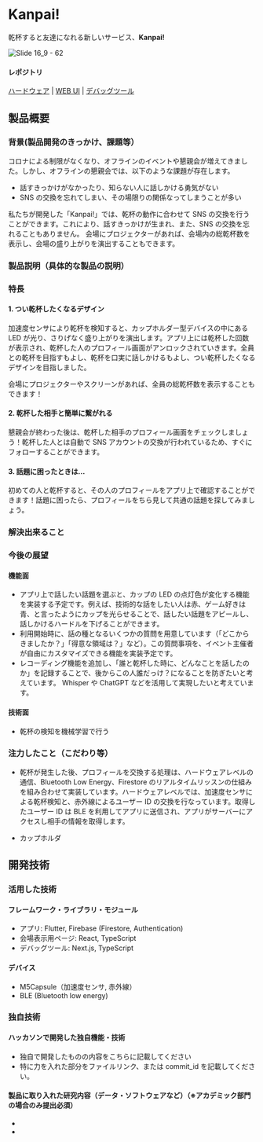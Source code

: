 # Kanpai!

乾杯すると友達になれる新しいサービス、**Kanpai!**

![Slide 16_9 - 62](https://github.com/jphacks/OL_2311/assets/115207246/fb04edf3-be7f-4d16-a021-38361eae6f49)


#### レポジトリ

[ハードウェア](https://github.com/jphacks/OL_2311_1) | [WEB UI](https://github.com/jphacks/OL_2311_2) | [デバッグツール](https://github.com/jphacks/OL_2311_3)

## 製品概要

### 背景(製品開発のきっかけ、課題等）

コロナによる制限がなくなり、オフラインのイベントや懇親会が増えてきました。しかし、オフラインの懇親会では、以下のような課題が存在します。

- 話すきっかけがなかったり、知らない人に話しかける勇気がない
- SNS の交換を忘れてしまい、その場限りの関係なってしまうことが多い

私たちが開発した「Kanpai!」では、乾杯の動作に合わせて SNS の交換を行うことができます。これにより、話すきっかけが生まれ、また、SNS の交換を忘れることもありません。
会場にプロジェクターがあれば、会場内の総乾杯数を表示し、会場の盛り上がりを演出することもできます。

### 製品説明（具体的な製品の説明）

### 特長

#### 1. つい乾杯したくなるデザイン

加速度センサにより乾杯を検知すると、カップホルダー型デバイスの中にある LED が光り、さりげなく盛り上がりを演出します。アプリ上には乾杯した回数が表示され、乾杯した人のプロフィール画面がアンロックされていきます。全員との乾杯を目指すもよし、乾杯を口実に話しかけるもよし、つい乾杯したくなるデザインを目指しました。

会場にプロジェクターやスクリーンがあれば、全員の総乾杯数を表示することもできます！

#### 2. 乾杯した相手と簡単に繋がれる

懇親会が終わった後は、乾杯した相手のプロフィール画面をチェックしましょう！乾杯した人とは自動で SNS アカウントの交換が行われているため、すぐにフォローすることができます。

#### 3. 話題に困ったときは...

初めての人と乾杯すると、その人のプロフィールをアプリ上で確認することができます！話題に困ったら、プロフィールをちら見して共通の話題を探してみましょう。

### 解決出来ること

### 今後の展望

#### 機能面

- アプリ上で話したい話題を選ぶと、カップの LED の点灯色が変化する機能を実装する予定です。例えば、技術的な話をしたい人は赤、ゲーム好きは青、と言ったようにカップを光らせることで、話したい話題をアピールし、話しかけるハードルを下げることができます。
- 利用開始時に、話の種となるいくつかの質問を用意しています（「どこからきましたか？」「得意な領域は？」など）。この質問事項を、イベント主催者が自由にカスタマイズできる機能を実装予定です。
- レコーディング機能を追加し、「誰と乾杯した時に、どんなことを話したのか」を記録することで、後からこの人誰だっけ？になることを防ぎたいと考えています。 Whisper や ChatGPT などを活用して実現したいと考えています。

#### 技術面

- 乾杯の検知を機械学習で行う

### 注力したこと（こだわり等）

- 乾杯が発生した後、プロフィールを交換する処理は、ハードウェアレベルの通信、Bluetooth Low Energy、Firestore のリアルタイムリッスンの仕組みを組み合わせて実装しています。ハードウェアレベルでは、加速度センサによる乾杯検知と、赤外線によるユーザー ID の交換を行なっています。取得したユーザー ID は BLE を利用してアプリに送信され、アプリがサーバーにアクセスし相手の情報を取得します。

- カップホルダ

## 開発技術

### 活用した技術

#### フレームワーク・ライブラリ・モジュール

- アプリ: Flutter, Firebase (Firestore, Authentication)
- 会場表示用ページ: React, TypeScript
- デバッグツール: Next.js, TypeScript

#### デバイス

- M5Capsule（加速度センサ, 赤外線）
- BLE (Bluetooth low energy)

### 独自技術

#### ハッカソンで開発した独自機能・技術

- 独自で開発したものの内容をこちらに記載してください
- 特に力を入れた部分をファイルリンク、または commit_id を記載してください。

#### 製品に取り入れた研究内容（データ・ソフトウェアなど）（※アカデミック部門の場合のみ提出必須）

-
-
